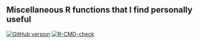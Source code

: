 ## Miscellaneous R functions that I find personally useful

<!-- badges: start -->
[![GitHub version](https://img.shields.io/static/v1?label=GitHub&message=2.8.1&color=blue&logo=github)](https://github.com/pbreheny/breheny)
[![R-CMD-check](https://github.com/pbreheny/breheny/workflows/R-CMD-check/badge.svg)](https://github.com/pbreheny/breheny/actions)
<!-- badges: end -->
